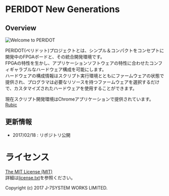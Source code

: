 PERIDOT New Generations
=======================

Overview
--------
![Welcome to PERIDOT](https://lh3.googleusercontent.com/-yCNcTx9NGoA/U-LL8LLfGTI/AAAAAAAAHC4/eYjyNouEk0w/w600-h316-no/DSC02498_3.jpg)

PERIDOT(ペリドット)プロジェクトとは、シンプル＆コンパクトをコンセプトに開発中のFPGAボードと、その統合開発環境です。  
FPGAの特性を生かし、アプリケーションソフトウェアの特性に合わせたコンフィギャラブルなハードウェア構成を可能にします。  
ハードウェアの構成情報はスクリプト実行環境とともにファームウェアの状態で提供され、プログラマは必要なリソースを持つファームウェアを選択するだけで、カスタマイズされたハードウェアを使用することができます。  

現在スクリプト開発環境はChromeアプリケーションで提供されています。  
[Rubic](https://github.com/kimushu/rubic)  


更新情報
--------
- 2017/02/18 : リポジトリ公開


ライセンス
==========

[The MIT License (MIT)](https://opensource.org/licenses/MIT)  
詳細は[license.txt](https://raw.githubusercontent.com/osafune/peridot_newgen/master/license.txt)を参照ください。  

Copyright (c) 2017 J-7SYSTEM WORKS LIMITED.
